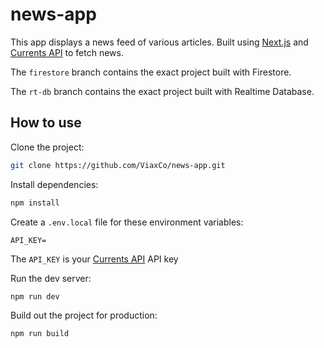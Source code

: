 # news-app

This app displays a news feed of various articles. Built using [Next.js](https://nextjs.org/) and [Currents API](http://currentsapi.services/) to fetch news.

The `firestore` branch contains the exact project built with Firestore.

The `rt-db` branch contains the exact project built with Realtime Database.

## How to use

Clone the project:

```bash
git clone https://github.com/ViaxCo/news-app.git
```

Install dependencies:

```bash
npm install
```

Create a `.env.local` file for these environment variables:

```env
API_KEY=
```

The `API_KEY` is your [Currents API](http://currentsapi.services/) API key

Run the dev server:

```bash
npm run dev
```

Build out the project for production:

```bash
npm run build
```
